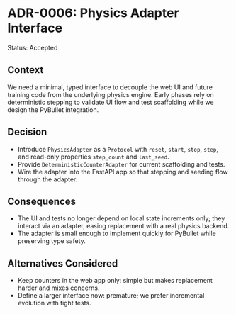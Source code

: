 # ADR-0006: Physics Adapter Interface

Status: Accepted

## Context

We need a minimal, typed interface to decouple the web UI and future training code from the underlying physics engine. Early phases rely on deterministic stepping to validate UI flow and test scaffolding while we design the PyBullet integration.

## Decision

- Introduce `PhysicsAdapter` as a `Protocol` with `reset`, `start`, `stop`, `step`, and read-only properties `step_count` and `last_seed`.
- Provide `DeterministicCounterAdapter` for current scaffolding and tests.
- Wire the adapter into the FastAPI app so that stepping and seeding flow through the adapter.

## Consequences

- The UI and tests no longer depend on local state increments only; they interact via an adapter, easing replacement with a real physics backend.
- The adapter is small enough to implement quickly for PyBullet while preserving type safety.

## Alternatives Considered

- Keep counters in the web app only: simple but makes replacement harder and mixes concerns.
- Define a larger interface now: premature; we prefer incremental evolution with tight tests.
